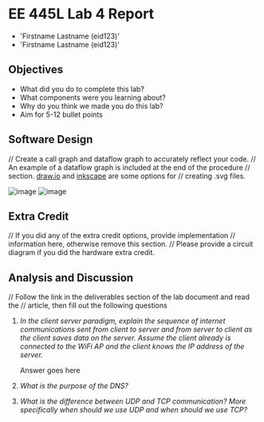 # EE 445L Lab 4 Report

- 'Firstname Lastname (eid123)'
- 'Firstname Lastname (eid123)'

Objectives
----------

-   What did you do to complete this lab?
-   What components were you learning about?
-   Why do you think we made you do this lab?
-   Aim for 5-12 bullet points

Software Design
---------------

// Create a call graph and dataflow graph to accurately reflect your code.
// An example of a dataflow graph is included at the end of the procedure
// section. [draw.io](draw.io) and [inkscape](inkscape.org) are some options for
// creating .svg files.

![image](callgraph.svg)
![image](dataflow.svg)

Extra Credit
------------

// If you did any of the extra credit options, provide implementation
// information here, otherwise remove this section.
// Please provide a circuit diagram if you did the hardware extra credit.

Analysis and Discussion
-----------------------

// Follow the link in the deliverables section of the lab document and read the
// article, then fill out the following questions

1. *In the client server paradigm, explain the sequence of internet communications sent from client to server and from server to client as the client saves data on the server. Assume the client already is connected to the WiFi AP and the client knows the IP address of the server.*

	Answer goes here

2. *What is the purpose of the DNS?*

	

3. *What is the difference between UDP and TCP communication? More specifically when should we use UDP and when should we use TCP?*

	

